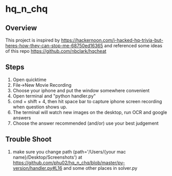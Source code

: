 # hq_n_chq

## Overview
This project is inspired by 
https://hackernoon.com/i-hacked-hq-trivia-but-heres-how-they-can-stop-me-68750ed16365
and referenced some ideas of this repo 
https://github.com/nbclark/hqcheat

## Steps
1. Open quicktime
2. File->New Movie Recording
3. Choose your iphone and put the window somewhere convenient
4. Open terminal and "python handler.py"
5. cmd + shift + 4, then hit space bar to capture iphone screen recording when question shows up.
6. The terminal will watch new images on the desktop, run OCR and google answers
7. Choose the answer recommended (and/or) use your best judgement

## Trouble Shoot
1. make sure you change path (path='/Users/{your mac name}/Desktop/Screenshots') at https://github.com/phu02/hq_n_chq/blob/master/py-version/handler.py#L16 and some other places in solver.py
